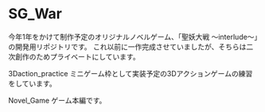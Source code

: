 # SG_War
今年1年をかけて制作予定のオリジナルノベルゲーム、「聖妖大戦 ～interlude～」の開発用リポジトリです。
これ以前に一作完成させていましたが、そちらは二次創作のためプライベートにしています。

3Daction_practice
ミニゲーム枠として実装予定の3Dアクションゲームの練習をしています。

Novel_Game
ゲーム本編です。